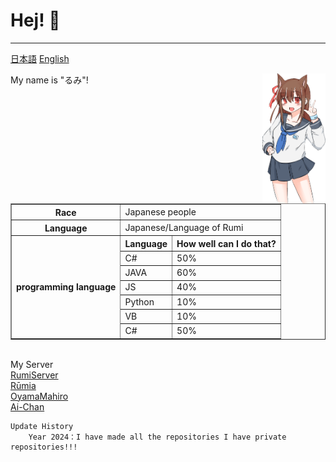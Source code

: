 # Hej! 👋
---
<A HREF="./README.md">日本語</A>
<A HREF="./README_ENG.md">English</A>

<IMG SRC="./ai.png" WIDTH="20%" ALT="藍ちゃん、これは私ではない" ALIGN="right">
<P ALIGN="left">
	My name is "るみ"!
	<TABLE BORDER="1">
		<TR>
			<TH>Race</TH>
			<TD COLSPAN="2">Japanese people</TD>
		</TR>
		<TR>
			<TH>Language</TH>
			<TD COLSPAN="2">Japanese/Language of Rumi</TD>
		</TR>
		<!--プログラミング言語-->
		<TR>
			<TH ROWSPAN="7">programming language</TH>
			<TH>Language</TH>
			<TH>How well can I do that?</TH>
		</TR>
		<TR>
			<TD>C#</TD>
			<TD>50%</TD>
		</TR>
		<TR>
			<TD>JAVA</TD>
			<TD>60%</TD>
		</TR>
		<TR>
			<TD>JS</TD>
			<TD>40%</TD>
		</TR>
		<TR>
			<TD>Python</TD>
			<TD>10%</TD>
		</TR>
		<TR>
			<TD>VB</TD>
			<TD>10%</TD>
		</TR>
		<TR>
			<TD>C#</TD>
			<TD>50%</TD>
		</TR>
	</TABLE>
</P>
<P>
	<BR>
	My Server<BR>
	<A HREF="https://rumiserver.com">RumiServer</A><BR>
	<A HREF="https://rumia.me">Rūmia</A><BR>
	<A HREF="https://まひろ.net">OyamaMahiro</A><BR>
	<A HREF="https://ai-chan-fan-site.me">Ai-Chan</A><BR>


```
Update History
	Year 2024：I have made all the repositories I have private repositories!!!
```
</P>
